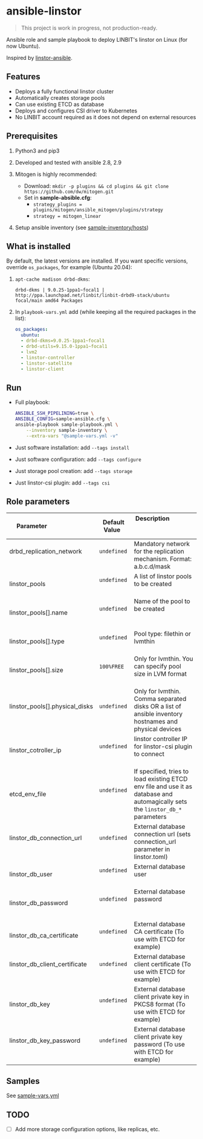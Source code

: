 # ansible-linstor

> This project is work in progress, not production-ready.

Ansible role and sample playbook to deploy LINBIT's linstor on Linux (for now Ubuntu).

Inspired by [linstor-ansible](https://github.com/LINBIT/linstor-ansible).


## Features

- Deploys a fully functional linstor cluster
- Automatically creates storage pools
- Can use existing ETCD as database
- Deploys and configures CSI driver to Kubernetes
- No LINBIT account required as it does not depend on external resources


## Prerequisites

1. Python3 and pip3
2. Developed and tested with ansible 2.8, 2.9
3. Mitogen is highly recommended:
   - Download: `mkdir -p plugins && cd plugins && git clone https://github.com/dw/mitogen.git`
   - Set in **sample-absible.cfg**:
     - `strategy_plugins = plugins/mitogen/ansible_mitogen/plugins/strategy`
     - `strategy = mitogen_linear`

4. Setup ansible inventory (see [sample-inventory/hosts](sample-inventory/hosts))


## What is installed

By default, the latest versions are installed. If you want specific versions, override `os_packages`, for example (Ubuntu 20.04):

1. `apt-cache madison drbd-dkms`:

   ```
   drbd-dkms | 9.0.25-1ppa1~focal1 | http://ppa.launchpad.net/linbit/linbit-drbd9-stack/ubuntu focal/main amd64 Packages
   ```

2. In `playbook-vars.yml` add (while keeping all the required packages in the list):

   ```yaml
   os_packages:
     ubuntu:
     - drbd-dkms=9.0.25-1ppa1~focal1
     - drbd-utils=9.15.0-1ppa1~focal1
     - lvm2
     - linstor-controller
     - linstor-satellite
     - linstor-client
   ```


## Run

- Full playbook:

    ```bash
    ANSIBLE_SSH_PIPELINING=true \
    ANSIBLE_CONFIG=sample-ansible.cfg \
    ansible-playbook sample-playbook.yml \
        --inventory sample-inventory \
        --extra-vars "@sample-vars.yml -v"
    ```

- Just software installation: add `--tags install`
- Just software configuration: add `--tags configure`
- Just storage pool creation: add `--tags storage`
- Just linstor-csi plugin: add `--tags csi`


## Role parameters

| Parameter                        | Default Value  | Description                                                                         |
|----------------------------------|----------------|-------------------------------------------------------------------------------------|
| drbd_replication_network         | `undefined`    | Mandatory network for the replication mechanism. Format: a.b.c.d/mask               |
| linstor_pools                    | `undefined`    | A list of linstor pools to be created                                               |
| linstor_pools[].name             | `undefined`    | Name of the pool to be created                                                      |
| linstor_pools[].type             | `undefined`    | Pool type: filethin or lvmthin                                                      |
| linstor_pools[].size             | `100%FREE`     | Only for lvmthin. You can specify pool size in LVM format                           |
| linstor_pools[].physical_disks   | `undefined`    | Only for lvmthin. Comma separated disks OR a list of ansible inventory hostnames and physical devices |
| linstor_cotroller_ip             | `undefined`    | linstor controller IP for linstor-csi plugin to connect                             |
| etcd_env_file                    | `undefined`    | If specified, tries to load existing ETCD env file and use it as database and automagically sets the `linstor_db_*` parameters |
| linstor_db_connection_url        | `undefined`    | External database connection url (sets connection_url parameter in linstor.toml)    |
| linstor_db_user                  | `undefined`    | External database user                                                              |
| linstor_db_password              | `undefined`    | External database password                                                          |
| linstor_db_ca_certificate        | `undefined`    | External database CA certificate (To use with ETCD for example)                     |
| linstor_db_client_certificate    | `undefined`    | External database client certificate (To use with ETCD for example)                 |
| linstor_db_key                   | `undefined`    | External database client private key in PKCS8 format (To use with ETCD for example) |
| linstor_db_key_password          | `undefined`    | External database client private key password (To use with ETCD for example)        |


## Samples

See [sample-vars.yml](sample-vars.yml)


## TODO
- [ ] Add more storage configuration options, like replicas, etc.
